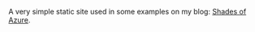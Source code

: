 A very simple static site used in some examples on my blog: [Shades of Azure](https://shadesofazure.com).